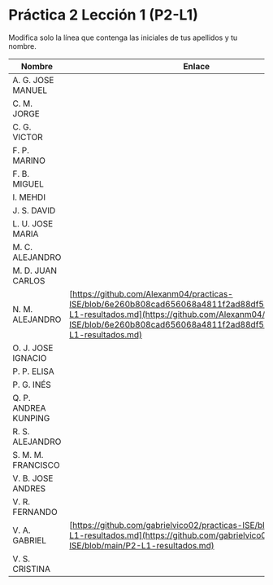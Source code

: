 # Práctica 2 Lección 1 (P2-L1)

Modifica solo la línea que contenga las iniciales de tus apellidos y tu nombre.

| Nombre       | Enlace                                                                   |
| --------------- | ---------------------------------------------------------- |
| A. G. JOSE MANUEL | <!--enlace-->                                                           |
| C. M. JORGE | <!--enlace-->                                                           |
| C. G. VICTOR | <!--enlace-->                                                           |
| F. P. MARINO | <!--enlace-->                                                           |
| F. B. MIGUEL | <!--enlace-->                                                           |
| I. MEHDI | <!--enlace-->                                                           |
| J. S. DAVID | <!--enlace-->                                                           |
| L. U. JOSE MARIA | <!--enlace-->                                                           |
| M. C. ALEJANDRO | <!--enlace-->                                                           |
| M. D. JUAN CARLOS | <!--enlace-->                                                           |
| N. M. ALEJANDRO | [https://github.com/Alexanm04/practicas-ISE/blob/6e260b808cad656068a4811f2ad88df5518d1c9d/P2-L1-resultados.md](https://github.com/Alexanm04/practicas-ISE/blob/6e260b808cad656068a4811f2ad88df5518d1c9d/P2-L1-resultados.md)                                                           || O. C. FRANCESC | [https://github.com/xescoliver/practicas-ISE/blob/main/P2-L1.md](https://github.com/xescoliver/practicas-ISE/blob/main/P2-L1.md)  |
| O. J. JOSE IGNACIO | <!--enlace-->                                                           |
| P. P. ELISA | <!--enlace-->                                                           |
| P. G. INÉS | <!--enlace-->                                                           |
| Q. P. ANDREA KUNPING | <!--enlace-->                                                           |
| R. S. ALEJANDRO | <!--enlace-->                                                           |
| S. M. M. FRANCISCO | <!--enlace-->                                                           |
| V. B. JOSE ANDRES | <!--enlace-->                                                           |
| V. R. FERNANDO | <!--enlace-->                                                           |
| V. A. GABRIEL | [https://github.com/gabrielvico02/practicas-ISE/blob/main/P2-L1-resultados.md](https://github.com/gabrielvico02/practicas-ISE/blob/main/P2-L1-resultados.md)                                                           |
| V. S. CRISTINA | <!--enlace-->                                                           |![image](https://github.com/user-attachments/assets/25e4220f-500d-4e25-a51c-024d9a45e951)
